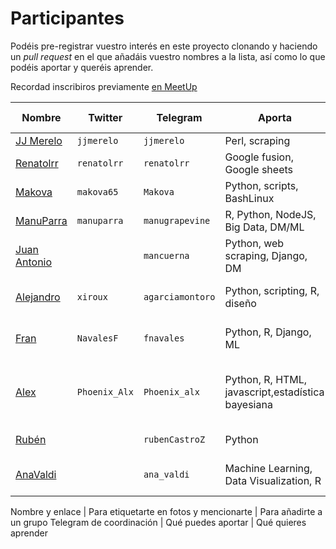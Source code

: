 # Participantes

Podéis pre-registrar vuestro interés en este proyecto clonando y
haciendo un *pull request* en el que añadáis vuestro nombres a la
lista, así como lo que podéis aportar y queréis aprender. 

Recordad inscribiros previamente [en MeetUp](https://www.meetup.com/es-ES/Granada-Geek/events/236840299/?comment_table_id=476456357&comment_table_name=event_comment)

Nombre | Twitter | Telegram | Aporta | Quiere aprender
-------| ------  | ---------| -------| --------------
[JJ Merelo](http://github.com/JJ)| `jjmerelo` | `jjmerelo`| Perl, scraping | Big data, R
[Renatolrr](http://github.com/renatolrr)| `renatolrr` | `renatolrr`| Google fusion, Google sheets | Perl6, R
[Makova](http://github.com/makova)|`makova65` | `Makova`|Python, scripts, BashLinux | Scraping
[ManuParra](http://github.com/manuparra)|`manuparra` | `manugrapevine`|R, Python, NodeJS, Big Data, DM/ML  | Scraping, GIS
[Juan Antonio](http://github.com/mancuerna)| | `mancuerna`|Python, web scraping, Django, DM  | R, Big data 
[Alejandro](http://github.com/agarciamontoro) | `xiroux` | `agarciamontoro` | Python, scripting, R, diseño | Perl, scraping, Django
[Fran](http://github.com/fnavales) | `NavalesF` | `fnavales`| Python, R, Django, ML | Big Data, Data Visualization
[Alex](https://github.com/PhoenixAlx) | `Phoenix_Alx` | `Phoenix_alx`| Python, R, HTML, javascript,estadística bayesiana | Big Data, Data Visualization, Ciencia abierta
[Rubén](http://github.com/rubenCastro)| | `rubenCastroZ`| Python | R, Big data, Scraping
[AnaValdi](http://github.com/anavaldi)| | `ana_valdi`|Machine Learning, Data Visualization, R | Cloud Computing, Python

Nombre y enlace | Para etiquetarte en fotos y mencionarte | Para añadirte a un grupo Telegram de coordinación | Qué puedes aportar | Qué quieres aprender



